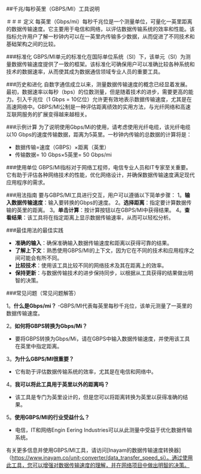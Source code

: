 ##千兆/每秒英里（GBPS/MI）工具说明

＃＃＃ 定义
每英里（Gbps/mi）每秒千兆位是一个测量单位，可量化一英里距离的数据传输速度。它主要用于电信和网络，以评估数据传输系统的效率和性能。该指标允许用户了解一秒钟内可以在一英里内传输多少数据，从而促进了不同技术和基础架构之间的比较。

###标准化
GBPS/MI单元的标准化在国际单位系统（SI）下，该单元（SI）为测量数据传输速度提供了一致的框架。该标准化可确保用户可以准确比较各种系统和技术的数据速率，从而使其成为数据通信领域专业人员的重要工具。

###历史和进化
自数字通信成立以来，测量数据传输速度的概念已经显着发展。最初，数据速率以每秒（bps）的位数测量，但是随着技术的进步，需要更高的能力。引入千兆位（1 Gbps = 10亿位）允许更有效地表示数据传输速度，尤其是在高速网络中。GBPS/MI公制是一种评估距离绩效的实用方法，与光纤网络和高速互联网服务的扩展变得越来越相关。

###示例计算
为了说明使用Gbps/Mi的使用，请考虑使用光纤电缆，该光纤电缆以10 Gbps的速度传输数据，距离为5英里。一秒钟内传输的总数据的计算将是：
- 数据传输=速度（GBPS）×距离（英里）
- 传输数据= 10 Gbps×5英里= 50 Gbps/mi

###使用单位
GBPS/MI指标对于网络工程师，电信专业人员和IT专家至关重要。它有助于评估各种网络技术的性能，优化网络设计，并确保数据传输速度满足现代应用程序的需求。

###用法指南
要与GBPS/MI工具进行交互，用户可以遵循以下简单步骤：
1。**输入数据传输速度**：输入要转换的Gbps的速度。
2。**选择距离**：指定要计算数据传输的英里的距离。
3。**单击计算**：按计算按钮以在GBPS/MI中获得结果。
4。**查看结果**：该工具将在指定距离上显示数据传输速率，从而可以轻松分析。

###最佳用法的最佳实践
-  **准确的输入**：确保准确输入数据传输速度和距离以获得可靠的结果。
-  **了解上下文**：熟悉使用GBPS/MI的上下文，因为它在不同的技术和应用程序之间可能会有所不同。
-  **比较技术**：使用该工具比较不同的网络技术及其在距离上的效率。
-  **保持更新**：与数据传输技术的进步保持同步，以根据从工具获得的结果做出明智的决策。

###常见问题（常见问题解答）

1。**什么是Gbps/mi？**
-GBPS/MI代表每英里每秒千兆位，该单元测量了一英里的数据传输速度。

2。**如何将GBPS转换为Gbps/Mi？**
- 要将GBPS转换为Gbps/Mi，请在GBPS中输入数据传输速度，并使用该工具在英里中指定距离。

3。**为什么GBPS/MI很重要？**
- 它有助于评估数据传输系统的效率，尤其是在电信和网络中。

4。**我可以将此工具用于英里以外的距离吗？**
- 该工具是专门为英里设计的，但是您可以将距离转换为英里以获得准确的结果。

5。**使用GBPS/MI的行业受益什么？**
- 电信，IT和网络Engin Eering Industries可以从此测量中受益于优化数据传输系统。

有关更多信息并使用GBPS/MI工具，请访问[Inayam的数据传输速度转换器]（https://www.inayam.co/unit-converter/data_transfer_speed_si）。通过使用此工具，您可以增强对数据传输速度的理解，并在网络项目中做出明智的决策。